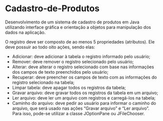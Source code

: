 # Cadastro-de-Produtos

Desenvolvimento de um sistema de cadastro de produtos em Java
utilizando interface gráfica e orientação a objetos para manipulação dos dados na
aplicação. 

O registro deve ser composto de ao menos 5 propriedades (atributos).
Ele deve possuir ao todo oito ações, sendo elas:
- Adicionar: deve adicionar à tabela o registro informado pelo usuário;
- Remover: deve remover o registro selecionado pelo usuário;
- Alterar: deve alterar o registro selecionado com base nas informações dos campos de texto preenchidos pelo usuário;
- Recuperar: deve preencher os campos de texto com as informações do
registro selecionado na tabela;
- Limpar tabela: deve apagar todos os registros da tabela;
- Gravar arquivo: deve gravar todos os registros da tabela em um arquivo;
- Ler arquivo: deve ler um arquivo com registros e carregá-los na tabela;
- Caminho do arquivo: deve pedir ao usuário para informar o caminho do arquivo, que será usado nas ações “Gravar arquivo” e “Ler arquivo”. Para isso, pode-se utilizar a classe JOptionPane ou JFileChooser.